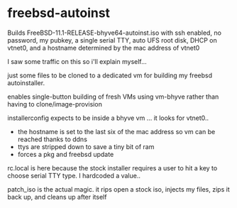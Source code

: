 # freebsd-autoinst


Builds FreeBSD-11.1-RELEASE-bhyve64-autoinst.iso with ssh enabled, no password, my pubkey,  a single serial TTY, auto UFS root disk, DHCP on vtnet0, and a hostname determined by the mac address of vtnet0


I saw some traffic on this so i'll explain myself...

just some files to be cloned to a dedicated vm for building my freebsd autoinstaller.

enables single-button building of fresh VMs using vm-bhyve rather than having to clone/image-provision

installerconfig expects to be inside a bhyve vm ... it looks for vtnet0..
  - the hostname is set to the last six of the mac address so vm can be reached thanks to ddns
  - ttys are stripped down to save a tiny bit of ram
  - forces a pkg and freebsd update

rc.local is here because the stock installer requires a user to hit a key to choose serial TTY type.  I hardcoded a value..

patch_iso is the actual magic.  it rips open a stock iso, injects my files, zips it back up, and cleans up after itself
